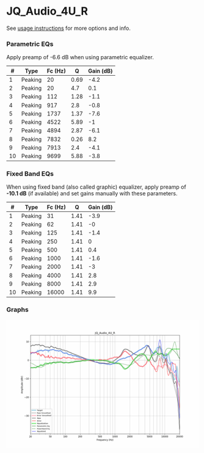 # JQ_Audio_4U_R
See [usage instructions](https://github.com/jaakkopasanen/AutoEq#usage) for more options and info.

### Parametric EQs
Apply preamp of -6.6 dB when using parametric equalizer.

|   # | Type    |   Fc (Hz) |    Q |   Gain (dB) |
|-----|---------|-----------|------|-------------|
|   1 | Peaking |        20 | 0.69 |        -4.2 |
|   2 | Peaking |        20 | 4.7  |         0.1 |
|   3 | Peaking |       112 | 1.28 |        -1.1 |
|   4 | Peaking |       917 | 2.8  |        -0.8 |
|   5 | Peaking |      1737 | 1.37 |        -7.6 |
|   6 | Peaking |      4522 | 5.89 |        -1   |
|   7 | Peaking |      4894 | 2.87 |        -6.1 |
|   8 | Peaking |      7832 | 0.26 |         8.2 |
|   9 | Peaking |      7913 | 2.4  |        -4.1 |
|  10 | Peaking |      9699 | 5.88 |        -3.8 |

### Fixed Band EQs
When using fixed band (also called graphic) equalizer, apply preamp of **-10.1 dB** (if available) and set gains manually with these parameters.

|   # | Type    |   Fc (Hz) |    Q |   Gain (dB) |
|-----|---------|-----------|------|-------------|
|   1 | Peaking |        31 | 1.41 |        -3.9 |
|   2 | Peaking |        62 | 1.41 |        -0   |
|   3 | Peaking |       125 | 1.41 |        -1.4 |
|   4 | Peaking |       250 | 1.41 |         0   |
|   5 | Peaking |       500 | 1.41 |         0.4 |
|   6 | Peaking |      1000 | 1.41 |        -1.6 |
|   7 | Peaking |      2000 | 1.41 |        -3   |
|   8 | Peaking |      4000 | 1.41 |         2.8 |
|   9 | Peaking |      8000 | 1.41 |         2.9 |
|  10 | Peaking |     16000 | 1.41 |         9.9 |

### Graphs
![](./JQ_Audio_4U_R.png)
